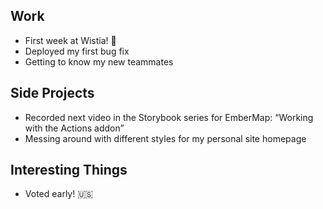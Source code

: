## Work

- First week at Wistia! 🎉
- Deployed my first bug fix
- Getting to know my new teammates

## Side Projects

- Recorded next video in the Storybook series for EmberMap: “Working with the Actions addon”
- Messing around with different styles for my personal site homepage

## Interesting Things

- Voted early! 🇺🇸
